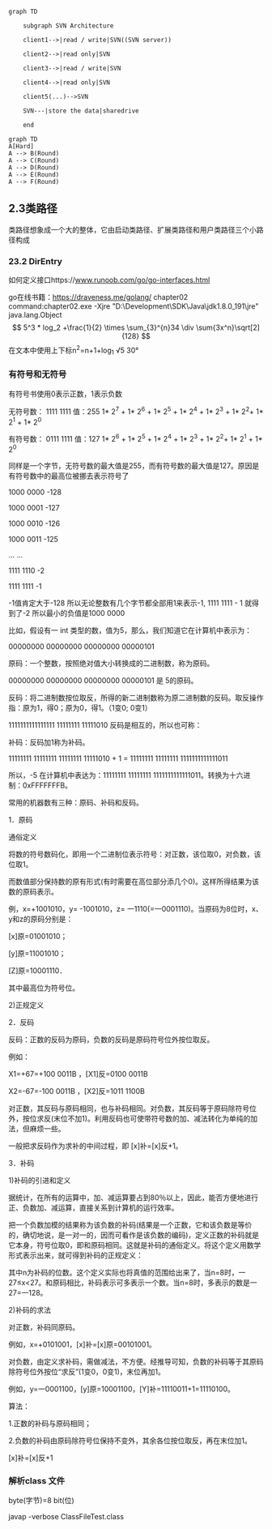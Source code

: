 ```mermaid
graph TD

    subgraph SVN Architecture

    client1-->|read / write|SVN((SVN server))

    client2-->|read only|SVN

    client3-->|read / write|SVN

    client4-->|read only|SVN

    client5(...)-->SVN

    SVN---|store the data|sharedrive

    end
```

```mermaid
graph TD
A[Hard] 
A --> B(Round)
A --> C(Round)
A --> D(Round)
A --> E(Round)
A --> F(Round)

```
## 2.3类路径
类路径想象成一个大的整体，它由启动类路径、扩展类路径和用户类路径三个小路径构成
### 23.2 DirEntry

如何定义接口https://www.runoob.com/go/go-interfaces.html

go在线书籍：https://draveness.me/golang/
chapter02 command:chapter02.exe -Xjre "D:\Development\SDK\Java\jdk1.8.0_191\jre" java.lang.Object
$$
5^3 * log_2 +\frac{1}{2} \times \sum_{3}^{n}34 \div \sum{3x^n}\sqrt[2]{128}
$$
在文本中使用上下标n<sup>2</sup>=n+1+log<sub>1</sub> &radic;5 30&deg;

### 有符号和无符号

有符号书使用0表示正数，1表示负数

无符号数： 1111 1111  值：255  1* 2<sup>7</sup> + 1* 2<sup>6</sup> + 1* 2<sup>5</sup> + 1* 2<sup>4</sup> + 1* 2<sup>3</sup> + 1* 2<sup>2</sup>+ 1* 2<sup>1</sup> + 1* 2<sup>0</sup>

有符号数： 0111 1111  值：127  1* 2<sup>6</sup> + 1* 2<sup>5</sup> + 1* 2<sup>4</sup> + 1* 2<sup>3</sup> + 1* 2<sup>2</sup>+ 1* 2<sup>1</sup> + 1* 2<sup>0</sup>

同样是一个字节，无符号数的最大值是255，而有符号数的最大值是127。原因是有符号数中的最高位被挪去表示符号了

1000 0000 	-128

1000 0001 	-127

1000 0010 	-126

1000 0011 	-125

... ...

1111 1110	 -2

1111 1111 	-1

-1值肯定大于-128 所以无论整数有几个字节都全部用1来表示-1, 1111 1111 - 1 就得到了-2 所以最小的负值是1000 0000



比如，假设有一 int 类型的数，值为5，那么，我们知道它在计算机中表示为：

00000000 00000000 00000000 00000101

原码：一个整数，按照绝对值大小转换成的二进制数，称为原码。

00000000 00000000 00000000 00000101 是 5的原码。

反码：将二进制数按位取反，所得的新二进制数称为原二进制数的反码。取反操作指：原为1，得0；原为0，得1。（1变0; 0变1）

1111111111111111 11111111 11111010  反码是相互的，所以也可称：

补码：反码加1称为补码。

11111111 11111111 11111111 11111010 + 1 = 11111111 11111111 1111111111111011

所以，-5 在计算机中表达为：11111111 11111111 1111111111111011。转换为十六进制：0xFFFFFFFB。

常用的机器数有三种：原码、补码和反码。

1．原码

  通俗定义

将数的符号数码化，即用一个二进制位表示符号：对正数，该位取0，对负数，该位取1。

而数值部分保持数的原有形式(有时需要在高位部分添几个0)。这样所得结果为该数的原码表示。

例，x=+1001010，y= -1001010，z= 一1110(=一0001110)。当原码为8位时，x、y和z的原码分别是：

  [x]原=01001010；

  [y]原=11001010；

  [Z]原=10001110．

其中最高位为符号位。

2)正规定义

2．反码

反码：正数的反码为原码，负数的反码是原码符号位外按位取反。

例如：

X1=+67=+100 0011B     ，[X1]反=0100 0011B

X2=-67=-100 0011B     ，[X2]反=1011 1100B

对正数，其反码与原码相同，也与补码相同。对负数，其反码等于原码除符号位外，按位求反(末位不加1)。利用反码也可使带符号数的加、减法转化为单纯的加法，但麻烦一些。

一般把求反码作为求补的中间过程，即 [x]补=[x]反+1。

3．补码

1)补码的引进和定义

据统计，在所有的运算中，加、减运算要占到80％以上，因此，能否方便地进行正、负数加、减运算，直接关系到计算机的运行效率。

把一个负数加模的结果称为该负数的补码(结果是一个正数，它和该负数是等价的，确切地说，是一对一的，因而可看作是该负数的编码)，定义正数的补码就是它本身，符号位取0，即和原码相同。这就是补码的通俗定义。将这个定义用数学形式表示出来，就可得到补码的正规定义：

其中n为补码的位数。这个定义实际也将真值的范围给出来了，当n=8时，一27≤x<27。和原码相比，补码表示可多表示一个数。当n=8时，多表示的数是一27=一128。

 2)补码的求法

对正数，补码同原码。

例如，x=+0101001，[x]补=[x]原=00101001。

对负数，由定义求补码，需做减法，不方便。经推导可知，负数的补码等于其原码除符号位外按位“求反”(1变0，0变1)，末位再加1。

例如，y=一0001100，[y]原=10001100，[Y]补=11110011+1=11110100。

算法：

1.正数的补码与原码相同；

2.负数的补码由原码除符号位保持不变外，其余各位按位取反，再在末位加1。

  [x]补=[x]反+1 

### 解析class 文件

byte(字节)=8 bit(位)

 javap -verbose ClassFileTest.class
